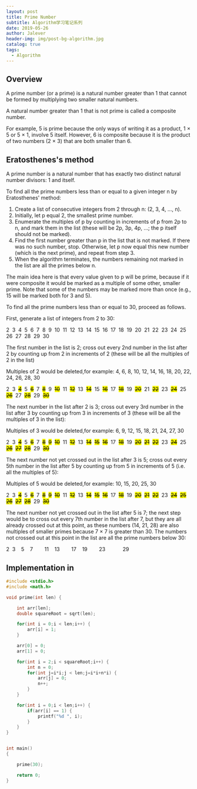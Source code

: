 ```yaml
---
layout: post
title: Prime Number
subtitle: Algorithm学习笔记系列
date: 2019-05-26
author: Jalever
header-img: img/post-bg-algorithm.jpg
catalog: true
tags:
  - Algorithm
---
```


## Overview
A prime number (or a prime) is a natural number greater than 1 that cannot be formed by multiplying two smaller natural numbers.

A natural number greater than 1 that is not prime is called a composite number.

For example, 5 is prime because the only ways of writing it as a product, 1 × 5 or 5 × 1, involve 5 itself. However, 6 is composite because it is the product of two numbers (2 × 3) that are both smaller than 6.

## Eratosthenes's method
A prime number is a natural number that has exactly two distinct natural number divisors: 1 and itself.

To find all the prime numbers less than or equal to a given integer n by Eratosthenes' method:

1. Create a list of consecutive integers from 2 through n: (2, 3, 4, ..., n).
2. Initially, let p equal 2, the smallest prime number.
3. Enumerate the multiples of p by counting in increments of p from 2p to n, and mark them in the list (these will be 2p, 3p, 4p, ...; the p itself should not be marked).
4. Find the first number greater than p in the list that is not marked. If there was no such number, stop. Otherwise, let p now equal this new number (which is the next prime), and repeat from step 3.
5. When the algorithm terminates, the numbers remaining not marked in the list are all the primes below n.

The main idea here is that every value given to p will be prime, because if it were composite it would be marked as a multiple of some other, smaller prime. Note that some of the numbers may be marked more than once (e.g., 15 will be marked both for 3 and 5).

To find all the prime numbers less than or equal to 30, proceed as follows.

First, generate a list of integers from 2 to 30:
<p>
2&nbsp;
3&nbsp;
4&nbsp;
5&nbsp;
6&nbsp;
7&nbsp;
8&nbsp;
9&nbsp;
10&nbsp;
11&nbsp;
12&nbsp;
13&nbsp;
14&nbsp;
15&nbsp;
16&nbsp;
17&nbsp;
18&nbsp;
19&nbsp;
20&nbsp;
21&nbsp;
22&nbsp;
23&nbsp;
24&nbsp;
25&nbsp;
26&nbsp;
27&nbsp;
28&nbsp;
29&nbsp;
30&nbsp;
</p>

The first number in the list is 2; cross out every 2nd number in the list after 2 by counting up from 2 in increments of 2 (these will be all the multiples of 2 in the list)

Multiples of 2 would be deleted,for example: 4, 6, 8, 10, 12, 14, 16, 18, 20, 22, 24, 26, 28, 30
<p>
2&nbsp;
3&nbsp;
<mark><del>4</del></mark>&nbsp;
5&nbsp;
<mark><del>6</del></mark>&nbsp;
7&nbsp;
<mark><del>8</del></mark>&nbsp;
9&nbsp;
<mark><del>10</del></mark>&nbsp;
11&nbsp;
<mark><del>12</del></mark>&nbsp;
13&nbsp;
<mark><del>14</del></mark>&nbsp;
15&nbsp;
<mark><del>16</del></mark>&nbsp;
17&nbsp;
<mark><del>18</del></mark>&nbsp;
19&nbsp;
<mark><del>20</del></mark>&nbsp;
21&nbsp;
<mark><del>22</del></mark>&nbsp;
23&nbsp;
<mark><del>24</del></mark>&nbsp;
25&nbsp;
<mark><del>26</del></mark>&nbsp;
27&nbsp;
<mark><del>28</del></mark>&nbsp;
29&nbsp;
<mark><del>30</del></mark>&nbsp;
</p>

The next number in the list after 2 is 3; cross out every 3rd number in the list after 3 by counting up from 3 in increments of 3 (these will be all the multiples of 3 in the list):

Multiples of 3 would be deleted,for example: 6, 9, 12, 15, 18, 21, 24, 27, 30
<p>
2&nbsp;
3&nbsp;
<mark><del>4</del></mark>&nbsp;
5&nbsp;
<mark><del>6</del></mark>&nbsp;
7&nbsp;
<mark><del>8</del></mark>&nbsp;
<mark><del>9</del></mark>&nbsp;
<mark><del>10</del></mark>&nbsp;
11&nbsp;
<mark><del>12</del></mark>&nbsp;
13&nbsp;
<mark><del>14</del></mark>&nbsp;
<mark><del>15</del></mark>&nbsp;
<mark><del>16</del></mark>&nbsp;
17&nbsp;
<mark><del>18</del></mark>&nbsp;
19&nbsp;
<mark><del>20</del></mark>&nbsp;
<mark><del>21</del></mark>&nbsp;
<mark><del>22</del></mark>&nbsp;
23&nbsp;
<mark><del>24</del></mark>&nbsp;
25&nbsp;
<mark><del>26</del></mark>&nbsp;
<mark><del>27</del></mark>&nbsp;
<mark><del>28</del></mark>&nbsp;
29&nbsp;
<mark><del>30</del></mark>&nbsp;
</p>

The next number not yet crossed out in the list after 3 is 5; cross out every 5th number in the list after 5 by counting up from 5 in increments of 5 (i.e. all the multiples of 5):

Multiples of 5 would be deleted,for example: 10, 15, 20, 25, 30
<p>
2&nbsp;
3&nbsp;
<mark><del>4</del></mark>&nbsp;
5&nbsp;
<mark><del>6</del></mark>&nbsp;
7&nbsp;
<mark><del>8</del></mark>&nbsp;
<mark><del>9</del></mark>&nbsp;
<mark><del>10</del></mark>&nbsp;
11&nbsp;
<mark><del>12</del></mark>&nbsp;
13&nbsp;
<mark><del>14</del></mark>&nbsp;
<mark><del>15</del></mark>&nbsp;
<mark><del>16</del></mark>&nbsp;
17&nbsp;
<mark><del>18</del></mark>&nbsp;
19&nbsp;
<mark><del>20</del></mark>&nbsp;
<mark><del>21</del></mark>&nbsp;
<mark><del>22</del></mark>&nbsp;
23&nbsp;
<mark><del>24</del></mark>&nbsp;
<mark><del>25</del></mark>&nbsp;
<mark><del>26</del></mark>&nbsp;
<mark><del>27</del></mark>&nbsp;
<mark><del>28</del></mark>&nbsp;
29&nbsp;
<mark><del>30</del></mark>&nbsp;
</p>

The next number not yet crossed out in the list after 5 is 7; the next step would be to cross out every 7th number in the list after 7, but they are all already crossed out at this point, as these numbers (14, 21, 28) are also multiples of smaller primes because 7 × 7 is greater than 30. The numbers not crossed out at this point in the list are all the prime numbers below 30:

<p>
2&nbsp;
3&nbsp;
&nbsp;
5&nbsp;
&nbsp;
7&nbsp;
&nbsp;
&nbsp;
&nbsp;
11&nbsp;
&nbsp;
13&nbsp;
&nbsp;
&nbsp;
&nbsp;
17&nbsp;
&nbsp;
19&nbsp;
&nbsp;
&nbsp;
&nbsp;
23&nbsp;
&nbsp;
&nbsp;
&nbsp;
&nbsp;
&nbsp;
29&nbsp;
&nbsp;
</p>

## Implementation in
```c
#include <stdio.h>
#include <math.h>

void prime(int len) {

    int arr[len];
    double squareRoot = sqrt(len);

    for(int i = 0;i < len;i++) {
        arr[i] = 1;
    }

    arr[0] = 0;
    arr[1] = 0;

    for(int i = 2;i < squareRoot;i++) {
        int n = 0;
        for(int j=i*i;j < len;j=i*i+n*i) {
            arr[j] = 0;
          	n++;
        }
    }

    for(int i = 0;i < len;i++) {
        if(arr[i] == 1) {
            printf("%d ", i);
        }
    }
}


int main()
{

    prime(30);

    return 0;
}
```
